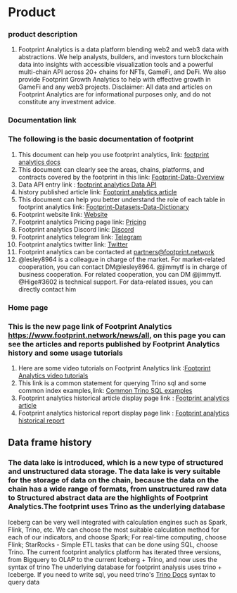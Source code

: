 # Product
### product description
1. Footprint Analytics is a data platform blending web2 and web3 data with abstractions. We help analysts, builders, and investors turn blockchain data into insights with accessible visualization tools and a powerful multi-chain API across 20+ chains for NFTs, GameFi, and DeFi. We also provide Footprint Growth Analytics to help with effective growth in GameFi and any web3 projects.
Disclaimer: All data and articles on Footprint Analytics are for informational purposes only, and do not constitute any investment advice.

### Documentation link
### The following is the basic documentation of footprint
1. This document can help you use footprint analytics, link: [footprint analytics docs](https://docs.footprint.network/docs) 
2. This document can clearly see the areas, chains, platforms, and contracts covered by the footprint in this link: [Footprint-Data-Overview](https://www.footprint.network/@Footprint/Footprint-Data-Overview) 
3. Data API entry link : [footprint analytics Data API](https://www.footprint.network/data-api) 
4. history published article link: [Footprint analytics article](https://www.footprint.network/news/articles)
5. This document can help you better understand the role of each table in footprint analytics link: [Footprint-Datasets-Data-Dictionary](https://www.footprint.network/@Footprint/Footprint-Datasets-Data-Dictionary) 
6. Footprint website link: [Website](https://www.footprint.network)
7. Footprint analytics Pricing page link: [Pricing](https://www.footprint.network/pricing)
8. Footprint analytics Discord link: [Discord](https://discord.com/invite/3HYaR6USM7)
9. Footprint analytics telegram link: [Telegram](https://t.me/joinchat/4-ocuURAr2thODFh)
10. Footprint analytics twitter link: [Twitter](https://twitter.com/Footprint_Data)
11. Footprint analytics can be contacted at partners@footprint.network
12. @lesley8964 is a colleague in charge of the market. For market-related cooperation, you can contact DM@lesley8964. @jimmytf is in charge of business cooperation. For related cooperation, you can DM @jimmytf. @Hige#3602 is technical support. For data-related issues, you can directly contact him


### Home page
### This is the new page link of Footprint Analytics https://www.footprint.network/news/all, on this page you can see the articles and reports published by Footprint Analytics history and some usage tutorials
1. Here are some video tutorials on Footprint Analytics link :[Footprint Analytics video tutorials](https://www.footprint.network/news/academy?category=academy&subMenu=Footprint%20Analytics%20Tutorials) 
2. This link is a common statement for querying Trino sql and some common index examples,link: [Common Trino SQL examples ](https://www.footprint.network/news/academy?category=academy&subMenu=Footprint%20for%20SQL)
3. Footprint analytics historical article display page link : [Footprint analytics article](https://www.footprint.network/news/articles) 
4. Footprint analytics historical report display page link :  [Footprint analytics historical report](https://www.footprint.network/news/reports) 

## Data frame history
### The data lake is introduced, which is a new type of structured and unstructured data storage. The data lake is very suitable for the storage of data on the chain, because the data on the chain has a wide range of formats, from unstructured raw data to Structured abstract data are the highlights of Footprint Analytics.The footprint uses Trino as the underlying database
Iceberg can be very well integrated with calculation engines such as Spark, Flink, Trino, etc. We can choose the most suitable calculation method for each of our indicators, and choose Spark;
For real-time computing, choose Flink;
StarRocks - Simple ETL tasks that can be done using SQL, choose Trino.
The current footprint analytics platform has iterated three versions, from Bigquery to OLAP to the current Iceberg + Trino, and now uses the syntax of trino
The underlying database for footprint analysis uses trino + Iceberge. If you need to write sql, you need trino's [Trino Docs](https://trino.io/docs/current/functions.html) syntax to query data

